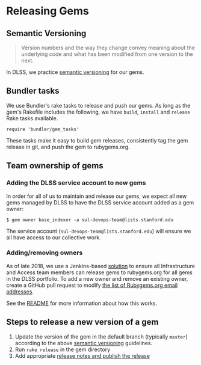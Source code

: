 # Releasing Gems

## Semantic Versioning

> Version numbers and the way they change convey meaning about the underlying code and what has been modified from one version to the next.

In DLSS, we practice [semantic versioning](http://semver.org) for our gems.

## Bundler tasks

We use Bundler's rake tasks to release and push our gems. As long as the gem's Rakefile includes the following, 
we have `build`, `install` and `release` Rake tasks available. 

```
require 'bundler/gem_tasks'
```

These tasks make it easy to build gem releases, consistently tag the gem release in git, and push the gem to rubygems.org.

## Team ownership of gems

### Adding the DLSS service account to new gems

In order for all of us to maintain and release our gems, we expect all new gems managed by DLSS to have the DLSS service account added as a gem owner:

```console
$ gem owner base_indexer -a sul-devops-team@lists.stanford.edu
```

The service account (`sul-devops-team@lists.stanford.edu`) will ensure we all have access to our collective work. 

### Adding/removing owners

As of late 2018, we use a Jenkins-based [solution](https://github.com/sul-dlss/rubygem-update-scripts) to ensure all Infrastructure and Access team members can release gems to rubygems.org for all gems in the DLSS portfolio. To add a new owner and remove an existing owner, create a GitHub pull request to modify [the list of Rubygems.org email addresses](https://github.com/sul-dlss/rubygem-update-scripts/blob/master/rubygems-emails.txt).

See the [README](https://github.com/sul-dlss/rubygem-update-scripts/blob/master/README.md) for more information about how this works.

## Steps to release a new version of a gem

1. Update the version of the gem in the default branch (typically `master`) according to the above [semantic versioning](http://semver.org) guidelines.
1. Run `rake release` in the gem directory
1. Add appropriate [release notes and publish the release](https://help.github.com/articles/creating-releases/)
